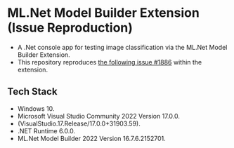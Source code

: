 # ML.Net Model Builder Extension (Issue Reproduction)
- A .Net console app for testing image classification via the ML.Net Model Builder Extension.
- This repository reproduces [the following issue #1886](https://github.com/dotnet/machinelearning-modelbuilder/issues/1886) within the extension.

## Tech Stack
- Windows 10.
- Microsoft Visual Studio Community 2022 Version 17.0.0.
- (VisualStudio.17.Release/17.0.0+31903.59).
- .NET Runtime 6.0.0.
- ML.Net Model Builder 2022 Version 16.7.6.2152701.